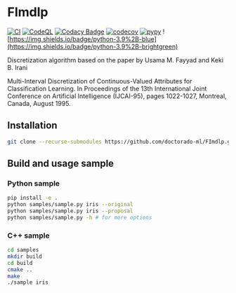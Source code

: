 # FImdlp
[![CI](https://github.com/Doctorado-ML/FImdlp/actions/workflows/main.yml/badge.svg)](https://github.com/Doctorado-ML/FImdlp/actions/workflows/main.yml)
[![CodeQL](https://github.com/Doctorado-ML/FImdlp/actions/workflows/codeql.yml/badge.svg)](https://github.com/Doctorado-ML/FImdlp/actions/workflows/codeql.yml)
[![Codacy Badge](https://app.codacy.com/project/badge/Grade/8b4d784fee13401588aa8c06532a2f6d)](https://www.codacy.com/gh/Doctorado-ML/FImdlp/dashboard?utm_source=github.com&amp;utm_medium=referral&amp;utm_content=Doctorado-ML/FImdlp&amp;utm_campaign=Badge_Grade)
[![codecov](https://codecov.io/gh/Doctorado-ML/FImdlp/branch/main/graph/badge.svg?token=W8I45B5Z3J)](https://codecov.io/gh/Doctorado-ML/FImdlp)
[![pypy](https://img.shields.io/pypi/v/FImdlp?color=g)](https://img.shields.io/pypi/v/FImdlp?color=g)
![https://img.shields.io/badge/python-3.9%2B-blue](https://img.shields.io/badge/python-3.9%2B-brightgreen)

Discretization algorithm based on the paper by Usama M. Fayyad and Keki B. Irani 


Multi-Interval Discretization of Continuous-Valued Attributes for Classification Learning. In Proceedings of the 13th International Joint Conference on Artificial Intelligence (IJCAI-95), pages 1022-1027, Montreal, Canada, August 1995.


## Installation

```bash
git clone --recurse-submodules https://github.com/doctorado-ml/FImdlp.git
```

## Build and usage sample

### Python sample

```bash
pip install -e .
python samples/sample.py iris --original 
python samples/sample.py iris --proposal
python samples/sample.py -h # for more options
```

### C++ sample

```bash
cd samples
mkdir build
cd build
cmake ..
make
./sample iris
```
